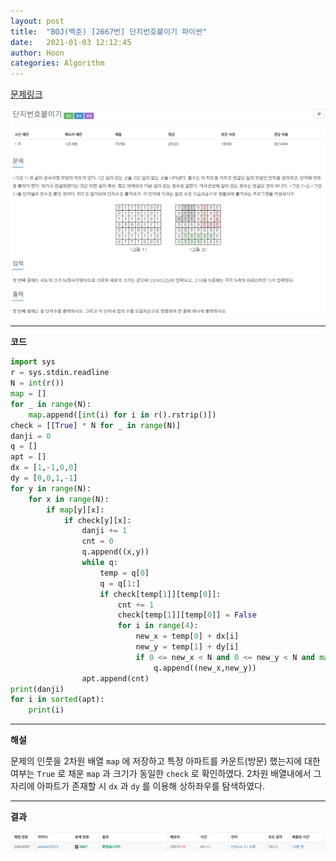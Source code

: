 ```yaml
---
layout: post
title:  "BOJ(백준) [2667번] 단지번호붙이기 파이썬"
date:   2021-01-03 12:12:45
author: Hoon
categories: Algorithm
---
```


[문제링크](https://www.acmicpc.net/problem/2667)

![단지번호붙이기문제.PNG](https://github.com/hoon-923/hoon-923.github.io/blob/main/_images/Algorithm/BOJ/2667/%EB%8B%A8%EC%A7%80%EB%B2%88%ED%98%B8%EB%B6%99%EC%9D%B4%EA%B8%B0%EB%AC%B8%EC%A0%9C.PNG?raw=true)

-----

**코드**

~~~python
import sys
r = sys.stdin.readline
N = int(r())
map = []
for _ in range(N):
	map.append([int(i) for i in r().rstrip()])
check = [[True] * N for _ in range(N)]
danji = 0
q = []
apt = []
dx = [1,-1,0,0]
dy = [0,0,1,-1]
for y in range(N):
	for x in range(N):
		if map[y][x]:
			if check[y][x]:
				danji += 1
				cnt = 0
				q.append((x,y))
				while q:
					temp = q[0]
					q = q[1:]
					if check[temp[1]][temp[0]]:
						cnt += 1
						check[temp[1]][temp[0]] = False
						for i in range(4):
							new_x = temp[0] + dx[i]
							new_y = temp[1] + dy[i]
							if 0 <= new_x < N and 0 <= new_y < N and map[new_y][new_x] and check[new_y][new_x]:
								q.append((new_x,new_y))
				apt.append(cnt)
print(danji)
for i in sorted(apt):
	print(i)
~~~

-----

**해설**

문제의 인풋을 2차원 배열 `map` 에 저장하고 특정 아파트를 카운트(방문) 했는지에 대한 여부는 `True` 로 채운 `map` 과 크기가 동일한 `check` 로 확인하였다. 2차원 배열내에서 그 자리에 아파트가 존재할 시 `dx` 과 `dy` 를 이용해 상하좌우를 탐색하였다.

-----

**결과**

![단지번호붙이기결과.PNG](https://github.com/hoon-923/hoon-923.github.io/blob/main/_images/Algorithm/BOJ/2667/%EB%8B%A8%EC%A7%80%EB%B2%88%ED%98%B8%EB%B6%99%EC%9D%B4%EA%B8%B0%EA%B2%B0%EA%B3%BC.PNG?raw=true)